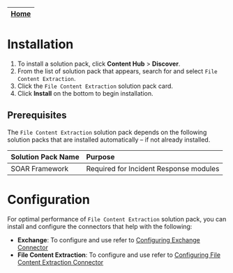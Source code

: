 | [Home](https://github.com/fortinet-fortisoar/solution-pack-file-content-extraction/blob/release/1.1.0/README.md) |
|--------------------------------------------|

# Installation

1. To install a solution pack, click **Content Hub** > **Discover**.
2. From the list of solution pack that appears, search for and select `File Content Extraction`.
3. Click the `File Content Extraction` solution pack card.
4. Click **Install** on the bottom to begin installation.

## Prerequisites

The `File Content Extraction` solution pack depends on the following solution packs that are installed automatically &ndash; if not already installed.

| **Solution Pack Name** | **Purpose**   |
| :--------------------- | :--------------------------------------- |
| SOAR Framework | Required for Incident Response modules |

# Configuration

For optimal performance of `File Content Extraction` solution pack, you can install and configure the connectors that help with the following:

- **Exchange**: To configure and use refer to [Configuring Exchange Connector](https://docs.fortinet.com/document/fortisoar/4.0.0/exchange/295/exchange-v4-0-0)
- **File Content Extraction**: To configure and use refer to [Configuring File Content Extraction Connector](https://docs.fortinet.com/document/fortisoar/1.0.3/file-content-extraction/285/file-content-extraction-v1-0-3)
